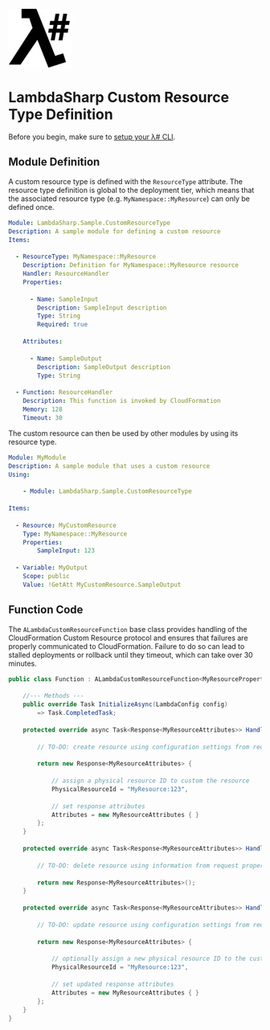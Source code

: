 ![λ#](../../src/DocFx/images/LambdaSharpLogo.png)

# LambdaSharp Custom Resource Type Definition

Before you begin, make sure to [setup your λ# CLI](https://lambdasharp.net/articles/Setup.html).

## Module Definition

A custom resource type is defined with the `ResourceType` attribute. The resource type definition is global to the deployment tier, which means that the associated resource type (e.g. `MyNamespace::MyResource`) can only be defined once.

```yaml
Module: LambdaSharp.Sample.CustomResourceType
Description: A sample module for defining a custom resource
Items:

  - ResourceType: MyNamespace::MyResource
    Description: Definition for MyNamespace::MyResource resource
    Handler: ResourceHandler
    Properties:

      - Name: SampleInput
        Description: SampleInput description
        Type: String
        Required: true

    Attributes:

      - Name: SampleOutput
        Description: SampleOutput description
        Type: String

  - Function: ResourceHandler
    Description: This function is invoked by CloudFormation
    Memory: 128
    Timeout: 30
```

The custom resource can then be used by other modules by using its resource type.
```yaml
Module: MyModule
Description: A sample module that uses a custom resource
Using:

    - Module: LambdaSharp.Sample.CustomResourceType

Items:

  - Resource: MyCustomResource
    Type: MyNamespace::MyResource
    Properties:
        SampleInput: 123

  - Variable: MyOutput
    Scope: public
    Value: !GetAtt MyCustomResource.SampleOutput
```

## Function Code

The `ALambdaCustomResourceFunction` base class provides handling of the CloudFormation Custom Resource protocol and ensures that failures are properly communicated to CloudFormation. Failure to do so can lead to stalled deployments or rollback until they timeout, which can take over 30 minutes.

```csharp
public class Function : ALambdaCustomResourceFunction<MyResourceProperties, MyResourceAttributes> {

    //--- Methods ---
    public override Task InitializeAsync(LambdaConfig config)
        => Task.CompletedTask;

    protected override async Task<Response<MyResourceAttributes>> HandleCreateResourceAsync(Request<MyResourceProperties> request) {

        // TO-DO: create resource using configuration settings from request properties

        return new Response<MyResourceAttributes> {

            // assign a physical resource ID to custom the resource
            PhysicalResourceId = "MyResource:123",

            // set response attributes
            Attributes = new MyResourceAttributes { }
        };
    }

    protected override async Task<Response<MyResourceAttributes>> HandleDeleteResourceAsync(Request<MyResourceProperties> request) {

        // TO-DO: delete resource using information from request properties

        return new Response<MyResourceAttributes>();
    }

    protected override async Task<Response<MyResourceAttributes>> HandleUpdateResourceAsync(Request<MyResourceProperties> request) {

        // TO-DO: update resource using configuration settings from request properties

        return new Response<MyResourceAttributes> {

            // optionally assign a new physical resource ID to the custom resource
            PhysicalResourceId = "MyResource:123",

            // set updated response attributes
            Attributes = new MyResourceAttributes { }
        };
    }
}
```
